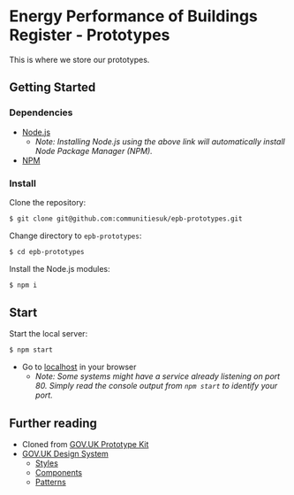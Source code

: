 # Energy Performance of Buildings Register - Prototypes

This is where we store our prototypes.

## Getting Started

### Dependencies
- [Node.js](https://nodejs.org)
    - _Note: Installing Node.js using the above link will automatically install Node Package Manager (NPM)._
- [NPM](https://www.npmjs.com)

### Install

Clone the repository:

```sh
$ git clone git@github.com:communitiesuk/epb-prototypes.git
```

Change directory to `epb-prototypes`:

```bash
$ cd epb-prototypes
```

Install the Node.js modules:

```sh
$ npm i
```

## Start

Start the local server:

```sh
$ npm start
```

- Go to [localhost](https://localhost:80) in your browser
  - _Note: Some systems might have a service already listening 
  on port 80. Simply read the console output from `npm start` to identify your port._

## Further reading
- Cloned from [GOV.UK Prototype Kit](https://govuk-prototype-kit.herokuapp.com/docs)
- [GOV.UK Design System](https://design-system.service.gov.uk/get-started/)
  - [Styles](https://design-system.service.gov.uk/styles/)
  - [Components](https://design-system.service.gov.uk/components/)
  - [Patterns](https://design-system.service.gov.uk/patterns/)
